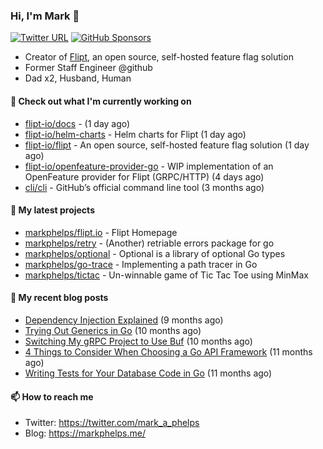 ### Hi, I'm Mark 👋

[![Twitter URL](https://img.shields.io/twitter/url?label=Follow%20Me&url=https%3A%2F%2Ftwitter.com%2Fmark_a_phelps)](https://twitter.com/mark_a_phelps)
[![GitHub Sponsors](https://img.shields.io/github/sponsors/markphelps?logo=github&style=social)](https://github.com/sponsors/markphelps)

* Creator of [Flipt](https://github.com/markphelps/flipt), an open source, self-hosted feature flag solution
* Former Staff Engineer @github
* Dad x2, Husband, Human

#### 👷 Check out what I'm currently working on

- [flipt-io/docs](https://github.com/flipt-io/docs) -  (1 day ago)
- [flipt-io/helm-charts](https://github.com/flipt-io/helm-charts) - Helm charts for Flipt (1 day ago)
- [flipt-io/flipt](https://github.com/flipt-io/flipt) - An open source, self-hosted feature flag solution (1 day ago)
- [flipt-io/openfeature-provider-go](https://github.com/flipt-io/openfeature-provider-go) - WIP implementation of an OpenFeature provider for Flipt (GRPC/HTTP) (4 days ago)
- [cli/cli](https://github.com/cli/cli) - GitHub’s official command line tool (3 months ago)

#### 🌱 My latest projects

- [markphelps/flipt.io](https://github.com/markphelps/flipt.io) - Flipt Homepage
- [markphelps/retry](https://github.com/markphelps/retry) - (Another) retriable errors package for go
- [markphelps/optional](https://github.com/markphelps/optional) - Optional is a library of optional Go types
- [markphelps/go-trace](https://github.com/markphelps/go-trace) - Implementing a path tracer in Go
- [markphelps/tictac](https://github.com/markphelps/tictac) - Un-winnable game of Tic Tac Toe using MinMax

#### 📜 My recent blog posts

- [Dependency Injection Explained](https://markphelps.me/posts/dependency-injection-explained/) (9 months ago)
- [Trying Out Generics in Go](https://markphelps.me/posts/trying-out-generics-in-go/) (10 months ago)
- [Switching My gRPC Project to Use Buf](https://markphelps.me/posts/switching-my-grpc-project-to-use-buf/) (10 months ago)
- [4 Things to Consider When Choosing a Go API Framework](https://markphelps.me/posts/4-things-to-consider-when-choosing-a-go-api-framework/) (11 months ago)
- [Writing Tests for Your Database Code in Go](https://markphelps.me/posts/writing-tests-for-your-database-code-in-go/) (11 months ago)

#### 📫 How to reach me

- Twitter: https://twitter.com/mark_a_phelps
- Blog: https://markphelps.me/
